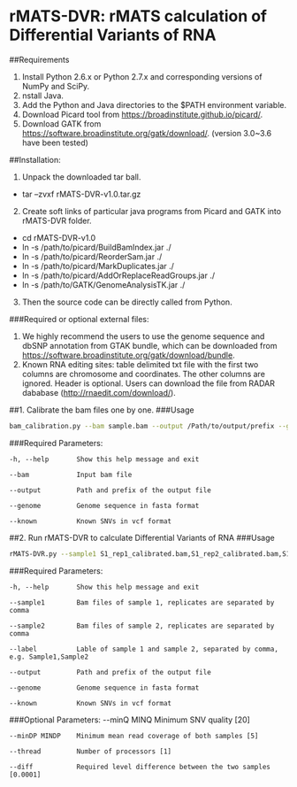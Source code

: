 # rMATS-DVR: rMATS calculation of Differential Variants of RNA

##Requirements

1. Install Python 2.6.x or Python 2.7.x and corresponding versions of NumPy and SciPy. 
2. nstall Java.
3. Add the Python and Java directories to the $PATH environment variable.
4. Download Picard tool from https://broadinstitute.github.io/picard/.
5. Download GATK from https://software.broadinstitute.org/gatk/download/. (version 3.0~3.6 have been tested)

##Installation:

1. Unpack the downloaded tar ball. <br>
 - tar –zvxf rMATS-DVR-v1.0.tar.gz 
2. Create soft links of particular java programs from Picard and GATK into rMATS-DVR folder.<br>
 - cd rMATS-DVR-v1.0 <br>
 - ln -s  /path/to/picard/BuildBamIndex.jar ./ <br>
 - ln -s /path/to/picard/ReorderSam.jar ./ <br>
 - ln -s /path/to/picard/MarkDuplicates.jar ./ <br>
 - ln -s /path/to/picard/AddOrReplaceReadGroups.jar ./ <br>
 - ln -s /path/to/GATK/GenomeAnalysisTK.jar ./ <br>
3. Then the source code can be directly called from Python. <br>

###Required or optional external files:
1. We highly recommend the users to use the genome sequence and dbSNP annotation from GTAK bundle, which can be downloaded from https://software.broadinstitute.org/gatk/download/bundle.
2. Known RNA editing sites: table delimited txt file with the first two columns are chromosome and coordinates. The other columns are ignored. Header is optional. Users can download the file from RADAR dababase (http://rnaedit.com/download/).

##1. Calibrate the bam files one by one.
###Usage
```bash
bam_calibration.py --bam sample.bam --output /Path/to/output/prefix --genome hg19.fa --known dbSNP147.vcf
```	
	
###Required Parameters:

	-h, --help       Show this help message and exit

	--bam            Input bam file

	--output         Path and prefix of the output file

	--genome         Genome sequence in fasta format

	--known          Known SNVs in vcf format



##2. Run rMATS-DVR to calculate Differential Variants of RNA
###Usage

```bash
rMATS-DVR.py --sample1 S1_rep1_calibrated.bam,S1_rep2_calibrated.bam,S1_rep3_calibrated.bam --sample2 S2_rep1_calibrated.bam,S2_rep2_calibrated.bam,S2_rep3_calibrated.bam --label S1,S2 --genome hg19.fa --known dbSNP147.vcf --output /Path/to/output/S1_vs_S2 [--minQ 20] [--minDP 5] [--thread 1] [--diff 0.0001]
```

###Required Parameters:

	-h, --help       Show this help message and exit

	--sample1        Bam files of sample 1, replicates are separated by comma
	
	--sample2        Bam files of sample 2, replicates are separated by comma
	
	--label          Lable of sample 1 and sample 2, separated by comma, e.g. Sample1,Sample2

	--output         Path and prefix of the output file

	--genome         Genome sequence in fasta format

	--known          Known SNVs in vcf format
	
###Optional Parameters:	
	--minQ MINQ      Minimum SNV quality [20]
	
	--minDP MINDP    Minimum mean read coverage of both samples [5]
	
	--thread         Number of processors [1]
	
	--diff           Required level difference between the two samples [0.0001]

